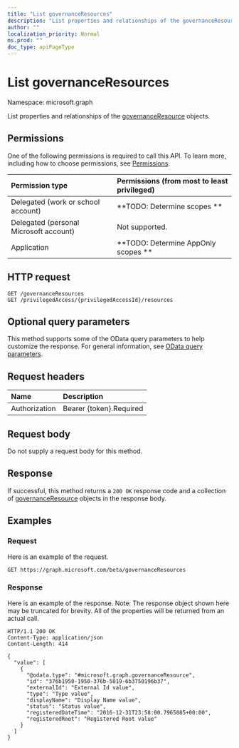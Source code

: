 ```yaml
---
title: "List governanceResources"
description: "List properties and relationships of the governanceResource objects."
author: ""
localization_priority: Normal
ms.prod: ""
doc_type: apiPageType
---
```


# List governanceResources

Namespace: microsoft.graph

List properties and relationships of the [governanceResource](../resources/governanceresource.md) objects.

## Permissions
One of the following permissions is required to call this API. To learn more, including how to choose permissions, see [Permissions](/concepts/permissions-reference.md).

|Permission type|Permissions (from most to least privileged)|
|:---|:---|
|Delegated (work or school account)|**TODO: Determine scopes **|
|Delegated (personal Microsoft account)|Not supported.|
|Application|**TODO: Determine AppOnly scopes **|

## HTTP request
<!-- {
  "blockType": "ignored"
}
-->
``` http
GET /governanceResources
GET /privilegedAccess/{privilegedAccessId}/resources
```

## Optional query parameters
This method supports some of the OData query parameters to help customize the response. For general information, see [OData query parameters](/graph/query-parameters).

## Request headers
|Name|Description|
|:---|:---|
|Authorization|Bearer {token}.Required|

## Request body
Do not supply a request body for this method.

## Response
If successful, this method returns a `200 OK` response code and a collection of [governanceResource](../resources/governanceresource.md) objects in the response body.

## Examples

### Request
Here is an example of the request.
<!-- {
  "blockType": "request",
  "name": "get_governanceresource"
}
-->
``` http
GET https://graph.microsoft.com/beta/governanceResources
```

### Response
Here is an example of the response. Note: The response object shown here may be truncated for brevity. All of the properties will be returned from an actual call.
<!-- {
  "blockType": "response",
  "truncated": true,
  "@odata.type": "collection(microsoft.graph.governanceresource)"
}
-->
``` http
HTTP/1.1 200 OK
Content-Type: application/json
Content-Length: 414

{
  "value": [
    {
      "@odata.type": "#microsoft.graph.governanceResource",
      "id": "376b1950-1950-376b-5019-6b3750196b37",
      "externalId": "External Id value",
      "type": "Type value",
      "displayName": "Display Name value",
      "status": "Status value",
      "registeredDateTime": "2016-12-31T23:58:00.7965085+00:00",
      "registeredRoot": "Registered Root value"
    }
  ]
}
```

